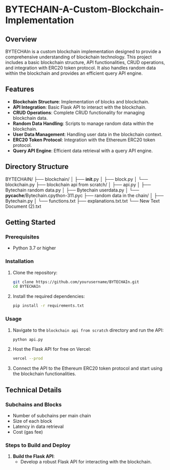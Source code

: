 # BYTECHAIN-A-Custom-Blockchain-Implementation

## Overview

BYTECHAIn is a custom blockchain implementation designed to provide a comprehensive understanding of blockchain technology. This project includes a basic blockchain structure, API functionalities, CRUD operations, and integration with ERC20 token protocol. It also handles random data within the blockchain and provides an efficient query API engine.

## Features

- **Blockchain Structure**: Implementation of blocks and blockchain.
- **API Integration**: Basic Flask API to interact with the blockchain.
- **CRUD Operations**: Complete CRUD functionality for managing blockchain data.
- **Random Data Handling**: Scripts to manage random data within the blockchain.
- **User Data Management**: Handling user data in the blockchain context.
- **ERC20 Token Protocol**: Integration with the Ethereum ERC20 token protocol.
- **Query API Engine**: Efficient data retrieval with a query API engine.

## Directory Structure
BYTECHAIN/
├── blockchain/
│   ├── __init__.py
│   ├── block.py
│   └── blockchain.py
├── blockchain api from scratch/
│   ├── api.py
│   ├── Bytechain random data.py
│   ├── Bytechain userdata.py
│   └── __pycache__/Bytechain.cpython-311.pyc
├── random data in the chain/
│   ├── Bytechain.py
│   └── functions.txt
├── explanations.txt.txt
└── New Text Document (2).txt


## Getting Started

### Prerequisites

- Python 3.7 or higher

### Installation

1. Clone the repository:

    ```bash
    git clone https://github.com/yourusername/BYTECHAIn.git
    cd BYTECHAIn
    ```

2. Install the required dependencies:

    ```bash
    pip install -r requirements.txt
    ```

### Usage

1. Navigate to the `blockchain api from scratch` directory and run the API:

    ```bash
    python api.py
    ```

2. Host the Flask API for free on Vercel:

    ```bash
    vercel --prod
    ```

3. Connect the API to the Ethereum ERC20 token protocol and start using the blockchain functionalities.

## Technical Details

### Subchains and Blocks

- Number of subchains per main chain
- Size of each block
- Latency in data retrieval
- Cost (gas fee)

### Steps to Build and Deploy

1. **Build the Flask API**:
    - Develop a robust Flask API for interacting with the blockchain.



